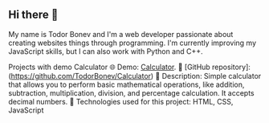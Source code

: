 ## Hi there 👋
My name is Todor Bonev and I'm a web developer passionate about creating websites things through programming. I'm currently improving my JavaScript skills, but I can also work with Python and C++.

Projects with demo
Calculator
🌐 Demo: [Calculator](https://TodorBonev.github.io/Calculator).
📂 [GitHub repository]:(https://github.com/TodorBonev/Calculator)
📝 Description: Simple calculator that allows you to perform basic mathematical operations, like addition, subtraction, multiplication, division, and percentage calculation. It accepts decimal numbers.
🔧 Technologies used for this project: HTML, CSS, JavaScript



<!--
**TodorBonev/TodorBonev** is a ✨ _special_ ✨ repository because its `README.md` (this file) appears on your GitHub profile.

Here are some ideas to get you started:

- 🔭 I’m currently working on ...
- 🌱 I’m currently learning ...
- 👯 I’m looking to collaborate on ...
- 🤔 I’m looking for help with ...
- 💬 Ask me about ...
- 📫 How to reach me: ...
- 😄 Pronouns: ...
- ⚡ Fun fact: ...
-->
